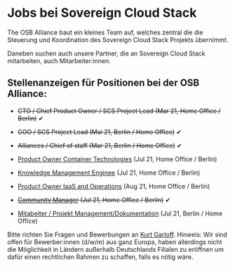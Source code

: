 # Jobs bei Sovereign Cloud Stack

The OSB Alliance baut ein kleines Team auf, welches zentral die
die Steuerung und Koordination des Sovereign Cloud Stack Projekts
übernimmt.

Daneben suchen auch unsere Partner, die an Sovereign Cloud Stack
mitarbeiten, auch Mitarbeiter:innen.

## Stellenanzeigen für Positionen bei der OSB Alliance:

* <del>CTO / Chief Product Owner / SCS Project Lead (Mar 21, Home Office / Berlin)</del> &#x2714;

* <del>COO / SCS Project Lead (Mai 21, Berlin / Home Office)</del> &#x2714;

* <del>Alliances / Chief of staff (Mar 21, Berlin / Home Office)</del> &#x2714;

* [Product Owner Container Technologies](JD-PO-Container3.html) (Jul 21, Home Office / Berlin)

* [Knowledge Management Enginee](JD-Knowledge-Management3.html) (Jul 21, Home Office / Berlin)

* [Product Owner IaaS and Operations](JD-PO-Infra3.html) (Aug 21, Home Office / Berlin)

* <del>[Community Manager](JD-Community-Manager2.html) (Jul 21, Home Office / Berlin)</del> &#x2714;

* [Mitabeiter / Projekt Management/Dokumentation](JD-MA-Dok3.html) (Jul 21, Berlin / Home Office)

Bitte richten Sie Fragen und Bewerbungen an [Kurt Garloff](mailto:garloff@osb-alliance.com).
Hinweis: Wir sind offen für Bewerber:innen (d/w/m) aus ganz Europa, haben allerdings nicht die Möglichkeit
in Ländern außerhalb Deutschlands Filialen zu eröffnen um dafür einen rechtlichen Rahmen zu schaffen,
falls es nötig wäre.
 

